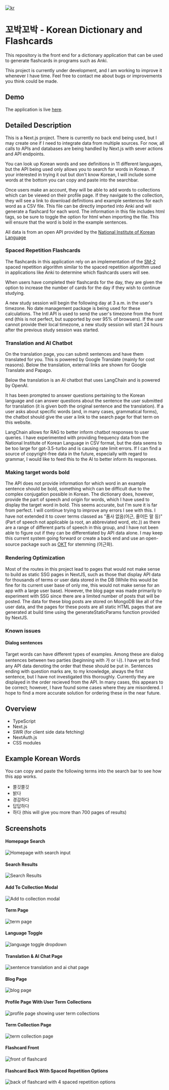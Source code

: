 [![kr](https://img.shields.io/badge/언어-한국어-red.svg)](https://github.com/Stillwell-C/koreanDictionary/blob/main/README-kr.md)

# 꼬박꼬박 - Korean Dictionary and Flashcards

This repository is the front end for a dictionary application that can be used to generate flashcards in programs such as Anki.

This project is currently under development, and I am working to improve it whenever I have time. Feel free to contact me about bugs or improvements you think could be made.

## Demo

The application is live [here](https://korean-dictionary.vercel.app/).

## Detailed Description

This is a Next.js project. There is currently no back end being used, but I may create one if I need to integrate data from multiple sources. For now, all calls to APIs and databases are being handled by Next.js with sever actions and API endpoints.

You can look up Korean words and see definitions in 11 different languages, but the API being used only allows you to search for words in Korean. If your interested in trying it out but don't know Korean, I will include some words at the bottom you can copy and paste into the searchbar.

Once users make an account, they will be able to add words to collections which can be viewed on their profile page. If they navigate to the collection, they will see a link to download definitions and example sentences for each word as a CSV file. This file can be directly imported into Anki and will generate a flashcard for each word. The information in this file includes html tags, so be sure to toggle the option for html when importing the file. This will ensure that the word is bold in the example sentences.

All data is from an open API provided by the [National Institute of Korean Language](https://krdict.korean.go.kr/openApi/openApiInfo)

### Spaced Repetition Flashcards

The flashcards in this application rely on an implementation of the [SM-2](https://www.supermemo.com/en/blog/application-of-a-computer-to-improve-the-results-obtained-in-working-with-the-supermemo-method) spaced repetition algorithm similar to the spaced repetition algorithm used in applications like Anki to determine which flashcards users will see.

When users have completed their flashcards for the day, they are given the option to increase the number of cards for the day if they wish to continue studying.

A new study session will begin the following day at 3 a.m. in the user's timezone. No date management package is being used for these calculations. The Intl API is used to send the user's timezone from the front end (this is not perfect, but supported by over 95% of browsers). If the user cannot provide their local timezone, a new study session will start 24 hours after the previous study session was started.

### Translation and AI Chatbot

On the translation page, you can submit sentences and have them translated for you. This is powered by Google Translate (mainly for cost reasons). Below the translation, external links are shown for Google Translate and Papago.

Below the translation is an AI chatbot that uses LangChain and is powered by OpenAI.

It has been prompted to answer questions pertaining to the Korean language and can answer questions about the sentence the user submitted for translation (it is given both the original sentence and the translation). If a user asks about specific words (and, in many cases, grammatical forms), the chatbot should give the user a link to the search page for that term on this website.

LangChain allows for RAG to better inform chatbot responses to user queries. I have experimented with providing frequency data from the National Institute of Korean Language in CSV format, but the data seems to be too large for gpt-3.5-turbo and is causing rate limit errors. If I can find a source of copyright-free data in the future, especially with regard to grammar, I would like to feed this to the AI to better inform its responses.

### Making target words bold

The API does not provide information for which word in an example sentence should be bold, something which can be difficult due to the complex conjugation possible in Korean. The dictionary does, however, provide the part of speech and origin for words, which I have used to display the target word in bold. This seems accurate, but I'm sure it is far from perfect. I will continue trying to improve any errors I see with this. I have not extended it to cover terms classed as "품사 없음(어근, 줄어든 말 등)" (Part of speech not applicable (a root, an abbreviated word, etc.)) as there are a range of different parts of speech in this group, and I have not been able to figure out if they can be differentiated by API data alone. I may keep this current system going forward or create a back end and use an open-source package such as [OKT](https://github.com/open-korean-text/open-korean-text) for stemming (어근화).

### Rendering Optimization

Most of the routes in this project lead to pages that would not make sense to build as static SSG pages in NextJS, such as those that display API data for thousands of terms or user data stored in the DB (While this would be fine for its current user base of only me, this would not make sense for an app with a large user base). However, the blog page was made primarily to experiment with SSG since there are a limited number of posts that will be posted. The data for these blog posts are stored on MongoDB like all of the user data, and the pages for these posts are all static HTML pages that are generated at build time using the generateStaticParams function provided by NextJS.

### Known issues

#### Dialog sentences

Target words can have different types of examples. Among these are dialog sentences between two parties (beginning with 가 or 나). I have yet to find any API data denoting the order that these should be put in. Sentences ending with question marks are, to my knowledge, always the first sentence, but I have not investigated this thoroughly. Currently they are displayed in the order recieved from the API. In many cases, this appears to be correct; however, I have found some cases where they are misordered. I hope to find a more accurate solution for ordering these in the near future.

## Overview

- TypeScript
- Next.js
- SWR (for client side data fetching)
- NextAuth.js
- CSS modules

## Example Korean Words

You can copy and paste the following terms into the search bar to see how this app works.

- 쫄깃쫄깃
- 밝다
- 경감하다
- 답답하다
- 하다 (this will give you more than 700 pages of results)

## Screenshots

#### Homepage Search

<img src="./ProjectImages/Homepage.png" alt="Homepage with search input">

#### Search Results

<img src="./ProjectImages/SearchResults.png" alt="Search Results" >

#### Add To Collection Modal

<img src="./ProjectImages/AddToCollection.png" alt="Add to collection modal" >

#### Term Page

<img src="./ProjectImages/Term.png" alt="term page">

#### Language Toggle

<img src="./ProjectImages/SearchLangToggle.png" alt="language toggle dropdown">

#### Translation & AI Chat Page

<img src="./ProjectImages/Translate.png" alt="sentence translation and ai chat page">

#### Blog Page

<img src="./ProjectImages/Blog.png" alt="blog page" >

#### Profile Page With User Term Collections

<img src="./ProjectImages/ProfileCollections.png" alt="profile page showing user term collections" >

#### Term Collection Page

<img src="./ProjectImages/CollectionPage.png" alt="term collection page">

#### Flashcard Front

<img src="./ProjectImages/FlashCardFront.png" alt="front of flashcard" >

#### Flashcard Back With Spaced Repetition Options

<img src="./ProjectImages/FlashCardBack.png" alt="back of flashcard with 4 spaced repetition options">
